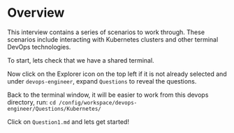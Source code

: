 # Overview

This interview contains a series of scenarios to work through. These scenarios include interacting with Kubernetes clusters and other terminal DevOps technologies.

To start, lets check that we have a shared terminal.

Now click on the Explorer icon on the top left if it is not already selected and under `devops-engineer`, expand `Questions` to reveal the questions. 

Back to the terminal window, it will be easier to work from this devops directory, run: `cd /config/workspace/devops-engineer/Questions/Kubernetes/`

Click on `Question1.md` and lets get started!